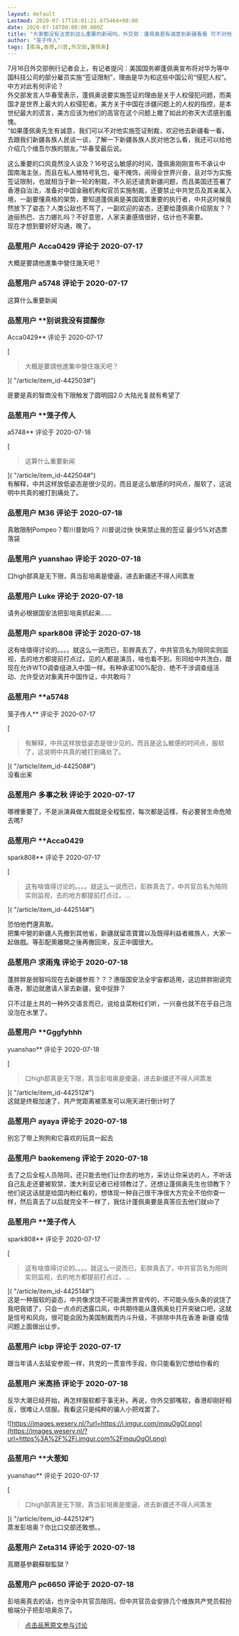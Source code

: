 ```yaml
---
layout: default
Lastmod: 2020-07-17T18:01:21.675464+00:00
date: 2020-07-18T00:00:00.000Z
title: "大家都没有注意到这么重要的新闻吗，外交部：蓬佩奥若有诚意到新疆看看 可不对他实施签证限制"
author: "笼子传人"
tags: [南海,香港,川普,外交部,蓬佩奥]
---
```


7月16日外交部例行记者会上，有记者提问：美国国务卿蓬佩奥宣布将对华为等中国科技公司的部分雇员实施“签证限制”，理由是华为和这些中国公司“侵犯人权”。中方对此有何评论？   
外交部发言人华春莹表示，蓬佩奥说要实施签证的理由是关于人权侵犯问题，而美国才是世界上最大的人权侵犯者。美方关于中国在涉疆问题上的人权的指控，是本世纪最大的谎言，美方应该为他们的高官在这个问题上撒了如此的弥天大谎感到羞愧。  
“如果蓬佩奥先生有诚意，我们可以不对他实施签证制裁，欢迎他去新疆看一看，去跟我们新疆各族人民谈一谈，了解一下新疆各族人民对他怎么看，我还可以给他介绍几个维吾尔族的朋友。”华春莹最后说。  
  
这么重要的口风竟然没人谈及？16号这么敏感的时间，蓬佩奥刚刚宣布不承认中国南海主张，而且在私人推特号乳包，毫不掩饰，闹得全世界兴奋，且对华为实施签证限制，也就相当于新一轮的制裁，不久前还谴责新疆问题，而且美国还签署了香港自治法，准备对中国金融机构和官员实施制裁，还要禁止中共党员及其亲属入境，一副要懂真格的架势，要知道蓬佩奥是美国政策重要的执行者，中共这时候竟然放下了姿态？人类公敌也不骂了，一副欢迎的姿态，还要给蓬佩奥介绍朋友？？迪丽热巴、古力娜扎吗？不好意思，人家夫妻感情很好，估计也不需要。  
现在才想到要好好沟通，晚了。

            
### 品葱用户 **Acca0429** 评论于 2020-07-17
        
大概是要請他進集中營住幾天吧？
        


            
### 品葱用户 **a5748** 评论于 2020-07-17
        
这算什么重要新闻
        


            
### 品葱用户 **别说我没有提醒你 
Acca0429** 评论于 2020-07-17
        
[

> 大概是要請他進集中營住幾天吧？

]( "/article/item_id-442503#")  
  
匪要是真的智商没有下限触发了圆明园2.0 大陆光复就有希望了
        


            
### 品葱用户 **笼子传人 
a5748** 评论于 2020-07-18
        
[

> 这算什么重要新闻

]( "/article/item_id-442504#")  
有解释，中共这样放低姿态是很少见的，而且是这么敏感的时间点，服软了，这说明中共真的被打到痛处了。
        


            
### 品葱用户 **M36** 评论于 2020-07-18
        
真敢限制Pompeo？帮川普助吗？ 川普说过快 快来禁止我的签证 最少5%对选票落袋
        


            
### 品葱用户 **yuanshao** 评论于 2020-07-18
        
口high部真是无下限，真当彭培奥是傻逼，进去新疆还不得人间蒸发
        


            
### 品葱用户 **Luke** 评论于 2020-07-18
        
请务必根据国安法把彭培奥抓起来……
        


            
### 品葱用户 **spark808** 评论于 2020-07-18
        
这有啥值得讨论的。。。。就这么一说而已，彭胖真去了，中共官员名为陪同实则监视，去的地方都提前打点过，见的人都是演员，啥也看不到，形同给中共洗白，跟现在允许WTO调查组进入中国一样。有种承诺100%配合、绝不干涉调查组活动、允许受访对象离开中国作证，中共敢吗？
        


            
### 品葱用户 **a5748 
笼子传人** 评论于 2020-07-17
        
[

> 有解释，中共这样放低姿态是很少见的，而且是这么敏感的时间点，服软了，这说明中共真的被打到痛处了。

]( "/article/item_id-442508#")  
没看出来
        


            
### 品葱用户 **多事之秋** 评论于 2020-07-17
        
哪裡重要了，不是派演員做大戲就是全程監控，每次都是這樣，有必要冒生命危險去嗎?
        


            
### 品葱用户 **Acca0429 
spark808** 评论于 2020-07-17
        
[

> 这有啥值得讨论的。。。。就这么一说而已，彭胖真去了，中共官员名为陪同实则监视，去的地方都提前打点过，...

]( "/article/item_id-442514#")  
  
恐怕他們還真敢。  
把集中營的新疆人先撤到其他省，新疆就留乖寶寶以及既得利益者維族人，大家一起做戲。等彭配奧離開之後再撤回來，反正中國很大。
        


            
### 品葱用户 **求雨鬼** 评论于 2020-07-18
        
蓬胖胖是弱智吗现在去新疆参观？？？港版国安法全宇宙都适用，这边胖胖刚说完香港，那边就邀请人家去新疆，瓮中捉胖？  
  
只不过是土共的一种外交语言而已，说给韭菜粉红们听，一兴奋也就不在乎自己泡没泡在水里了。
        


            
### 品葱用户 **Gggfyhhh 
yuanshao** 评论于 2020-07-18
        
[

> 口high部真是无下限，真当彭培奥是傻逼，进去新疆还不得人间蒸发

]( "/article/item_id-442512#")  
这就是终极加速了，共产党距离被蒸发可以用天进行倒计时了
        


            
### 品葱用户 **ayaya** 评论于 2020-07-18
        
别忘了带上狗狗和它喜欢的玩具一起去
        


            
### 品葱用户 **baokemeng** 评论于 2020-07-18
        
去了之后全程人员陪同，还只能去他们让你去的地方，采访让你采访的人，不听话自己乱走还要被软禁，澳大利亚记者已经领教过了，还想让蓬佩奥先生也领教下？他们说这话就是给国内粉红看的，想体现一种自己很干净很大方完全不怕你查一样，然后真去了以后就完全不一样了，我估计蓬佩奥要是真答应去他们就sb了
        


            
### 品葱用户 **笼子传人 
spark808** 评论于 2020-07-17
        
[

> 这有啥值得讨论的。。。。就这么一说而已，彭胖真去了，中共官员名为陪同实则监视，去的地方都提前打点过，...

]( "/article/item_id-442514#")  
这是一种服软的姿态，中共像求饶不可能满世界宣传的，不可能头版头条的说饶了我吧我错了，只会一点点的透露口风，中共期待能从蓬佩奥处打开突破口吧，这就是信号和风向，很可能会因为美国制裁而内斗升级，不排除中共在香港 新疆 疫情问题上面做出让步。
        


            
### 品葱用户 **icbp** 评论于 2020-07-17
        
跟当年请人去延安参观一样，共党的一贯宣传手段，你只能看到它想给你看的
        


            
### 品葱用户 **米高扬** 评论于 2020-07-18
        
反华大潮已经开始，再怎样服软都于事无补。再说，你外交部嘴软，香港却刚好相反，很难让人信服。我看这只是纯粹的骗人小把戏罢了。  
  
![https://images.weserv.nl/?url=https://i.imgur.com/mquOgOI.png](https://images.weserv.nl/?url=https%3A%2F%2Fi.imgur.com%2FmquOgOI.png)
        


            
### 品葱用户 **大葱知 
yuanshao** 评论于 2020-07-17
        
[

> 口high部真是无下限，真当彭培奥是傻逼，进去新疆还不得人间蒸发

]( "/article/item_id-442512#")  
蒸发彭培奥？你比口交部还敢想。。
        


            
### 品葱用户 **Zeta314** 评论于 2020-07-18
        
高爾基參觀蘇聯監獄？
        


            
### 品葱用户 **pc6650** 评论于 2020-07-18
        
彭培奥真去的话，也许没中共官员陪同，但中共官员会安排几个维族共产党员假扮极端分子把彭培奥杀了。
        






> [点击品葱原文参与讨论](https://pincong.rocks/article/21736)

